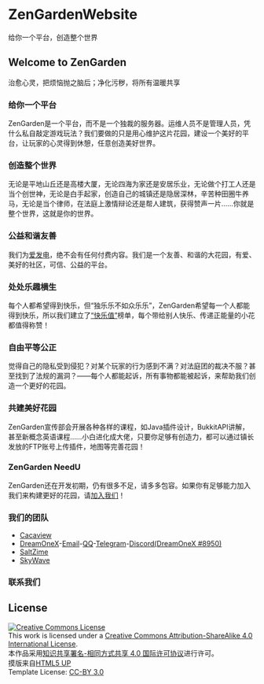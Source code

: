 # ZenGardenWebsite
给你一个平台，创造整个世界
## Welcome to ZenGarden
治愈心灵，把烦恼抛之脑后；净化污秽，将所有温暖共享
### 给你一个平台
ZenGarden是一个平台，而不是一个独裁的服务器。运维人员不是管理人员，凭什么私自敲定游戏玩法？我们要做的只是用心维护这片花园，建设一个美好的平台，让玩家的心灵得到休憩，任意创造美好世界。 
### 创造整个世界
无论是平地山丘还是高楼大厦，无论四海为家还是安居乐业，无论做个打工人还是当个创世神，无论是白手起家，创造自己的城镇还是隐居深林，辛苦种田圈牛养马，无论是当个律师，在法庭上激情辩论还是帮人建筑，获得赞声一片……你就是整个世界，这就是你的世界。 
### 公益和谐友善
我们为[爱发电](https://afdian.net/@SkyWave)，绝不会有任何付费内容。我们是一个友善、和谐的大花园，有爱、美好的社区，可信、公益的平台。
### 处处乐趣横生
每个人都希望得到快乐，但“独乐乐不如众乐乐”，ZenGarden希望每一个人都能得到快乐，所以我们建立了[“快乐值”](./markdown/happy.md)榜单，每个带给别人快乐、传递正能量的小花都值得称赞！
### 自由平等公正
觉得自己的隐私受到侵犯？对某个玩家的行为感到不满？对法庭团的裁决不服？甚至找到了法规的漏洞？——每个人都能起诉，所有事物都能被起诉，来帮助我们创造一个更好的花园。
### 共建美好花园
ZenGarden宣传部会开展各种各样的课程，如Java插件设计，BukkitAPI讲解，甚至新概念英语课程……小白进化成大佬，只要你足够有创造力，都可以通过镇长发放的FTP账号上传插件，地图等完善花园！ 
### ZenGarden NeedU
ZenGarden还在开发初期，仍有很多不足，请多多包容。如果你有足够能力加入我们来构建更好的花园，请[加入我们](./markdown/needu.md)！
### 我们的团队
* [Cacaview](https://cacaview.github.io/)
* [DreamOneX](https://github.com/DreamOneX)-[Email](mailto:dreamonex@qq.com)-[QQ](https://qm.qq.com/cgi-bin/qm/qr?k=rbknx18REkcU12VBJTxX7wAnNnrPLBZ8&noverify=0)-[Telegram](https://t.me/dreamonex1)-[Discord(DreamOneX #8950)](https://discordhub.com/profile/877528571214692382)
* [SaltZime](https://github.com/SaltZime)
* [SkyWave](https://github.com/SkyWave2022)
### 联系我们
## License
<a rel="license" href="http://creativecommons.org/licenses/by-sa/4.0/"><img alt="Creative Commons License" style="border-width:0" src="https://i.creativecommons.org/l/by-sa/4.0/88x31.png" /></a><br />This work is licensed under a <a rel="license" href="http://creativecommons.org/licenses/by-sa/4.0/">Creative Commons Attribution-ShareAlike 4.0 International License</a>.
<br />本作品采用<a rel="license" href="http://creativecommons.org/licenses/by-sa/4.0/">知识共享署名-相同方式共享 4.0 国际许可协议</a>进行许可。                                                                                                                 
摸版来自[HTML5 UP](https://html5up.net)<br />
Template License: [CC-BY 3.0](https://html5up.net/license)
